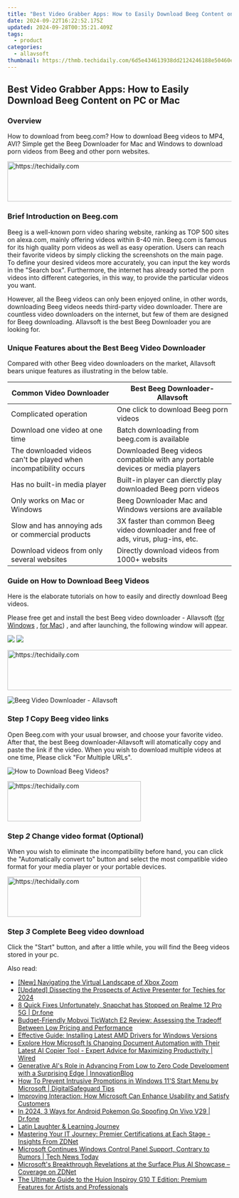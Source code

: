 ```yaml
---
title: "Best Video Grabber Apps: How to Easily Download Beeg Content on PC or Mac"
date: 2024-09-22T16:22:52.175Z
updated: 2024-09-28T00:35:21.409Z
tags:
  - product
categories:
  - allavsoft
thumbnail: https://thmb.techidaily.com/6d5e434613938dd2124246188e50460e550f0af6da44465964689f6742fdcc42.jpg
---
```


## Best Video Grabber Apps: How to Easily Download Beeg Content on PC or Mac

### Overview

How to download from beeg.com? How to download Beeg videos to MP4, AVI? Simple get the Beeg Downloader for Mac and Windows to download porn videos from Beeg and other porn websites.

<!-- affiliate ads begin -->
<a href="https://appsumo.8odi.net/c/5597632/2037355/7443" target="_top" id="2037355">
  <img src="//a.impactradius-go.com/display-ad/7443-2037355" border="0" alt="https://techidaily.com" width="728" height="90"/>
</a>
<img height="0" width="0" src="https://appsumo.8odi.net/i/5597632/2037355/7443" style="position:absolute;visibility:hidden;" border="0" />
<!-- affiliate ads end -->

### Brief Introduction on Beeg.com

Beeg is a well-known porn video sharing website, ranking as TOP 500 sites on alexa.com, mainly offering videos within 8-40 min. Beeg.com is famous for its high quality porn videos as well as easy operation. Users can reach their favorite videos by simply clicking the screenshots on the main page. To define your desired videos more accurately, you can input the key words in the "Search box". Furthermore, the internet has already sorted the porn videos into different categories, in this way, to provide the particular videos you want.

However, all the Beeg videos can only been enjoyed online, in other words, downloading Beeg videos needs third-party video downloader. There are countless video downloaders on the internet, but few of them are designed for Beeg downloading. Allavsoft is the best Beeg Downloader you are looking for.

### Unique Features about the Best Beeg Video Downloader

Compared with other Beeg video downloaders on the market, Allavsoft bears unique features as illustrating in the below table.

| Common Video Downloader                                           | Best Beeg Downloader-Allavsoft                                                     |
| ----------------------------------------------------------------- | ---------------------------------------------------------------------------------- |
| Complicated operation                                             | One click to download Beeg porn videos                                             |
| Download one video at one time                                    | Batch downloading from beeg.com is available                                       |
| The downloaded videos can't be played when incompatibility occurs | Downloaded Beeg videos compatible with any portable devices or media players       |
| Has no built-in media player                                      | Built-in player can dierctly play downloaded Beeg porn videos                      |
| Only works on Mac or Windows                                      | Beeg Downloader Mac and Windows versions are available                             |
| Slow and has annoying ads or commercial products                  | 3X faster than common Beeg video downloader and free of ads, virus, plug-ins, etc. |
| Download videos from only several websites                        | Directly download videos from 1000+ websits                                        |

### Guide on How to Download Beeg Videos

Here is the elaborate tutorials on how to easily and directly download Beeg videos.

Please free get and install the best Beeg video downloader - Allavsoft ([for Windows](https://tools.techidaily.com/allavsoft/products/) , [for Mac](https://tools.techidaily.com/allavsoft/products/)) , and after launching, the following window will appear.

[![](https://www.allavsoft.com/how-to/../images/how-to/free-download-win.jpg)](https://tools.techidaily.com/allavsoft/products/) [![](https://www.allavsoft.com/how-to/../images/how-to/free-download-mac.jpg)](https://tools.techidaily.com/allavsoft/products/)

<!-- affiliate ads begin -->
<a href="https://appsumo.8odi.net/c/5597632/2044586/7443" target="_top" id="2044586">
  <img src="//a.impactradius-go.com/display-ad/7443-2044586" border="0" alt="https://techidaily.com" width="728" height="90"/>
</a>
<img height="0" width="0" src="https://appsumo.8odi.net/i/5597632/2044586/7443" style="position:absolute;visibility:hidden;" border="0" />
<!-- affiliate ads end -->

![Beeg Video Downloader - Allavsoft](https://www.allavsoft.com/how-to/../images/allavsoft/screen-shot-600.jpg)

### Step _1_ Copy Beeg video links

Open Beeg.com with your usual browser, and choose your favorite video. After that, the best Beeg downloader-Allavsoft will atomatically copy and paste the link if the video. When you wish to download multiple videos at one time, Please click "For Multiple URLs".

![How to Download Beeg Videos?](https://www.allavsoft.com/how-to/../images/how-to/beeg-downloader/download-beeg-videos.jpg)

<!-- affiliate ads begin -->
<a href="https://aligracehair.sjv.io/c/5597632/1948876/19272" target="_top" id="1948876">
  <img src="//a.impactradius-go.com/display-ad/19272-1948876" border="0" alt="https://techidaily.com" width="300" height="90"/>
</a>
<img height="0" width="0" src="https://aligracehair.sjv.io/i/5597632/1948876/19272" style="position:absolute;visibility:hidden;" border="0" />
<!-- affiliate ads end -->

### Step _2_ Change video format (Optional)

When you wish to eliminate the incompatibility before hand, you can click the "Automatically convert to" button and select the most compatible video format for your media player or your portable devices.

<!-- affiliate ads begin -->
<a href="https://homestyler.sjv.io/c/5597632/1943750/22993" target="_top" id="1943750">
  <img src="//a.impactradius-go.com/display-ad/22993-1943750" border="0" alt="https://techidaily.com" width="300" height="90"/>
</a>
<img height="0" width="0" src="https://homestyler.sjv.io/i/5597632/1943750/22993" style="position:absolute;visibility:hidden;" border="0" />
<!-- affiliate ads end -->

### Step _3_ Complete Beeg video download

Click the "Start" button, and after a little while, you will find the Beeg videos stored in your pc.

<ins class="adsbygoogle"
     style="display:block"
     data-ad-format="autorelaxed"
     data-ad-client="ca-pub-7571918770474297"
     data-ad-slot="1223367746"></ins>

<ins class="adsbygoogle"
     style="display:block"
     data-ad-client="ca-pub-7571918770474297"
     data-ad-slot="8358498916"
     data-ad-format="auto"
     data-full-width-responsive="true"></ins>

<span class="atpl-alsoreadstyle">Also read:</span>
<div><ul>
<li><a href="https://extra-skills.techidaily.com/new-navigating-the-virtual-landscape-of-xbox-zoom/"><u>[New] Navigating the Virtual Landscape of Xbox Zoom</u></a></li>
<li><a href="https://screen-activity-recording.techidaily.com/updated-dissecting-the-prospects-of-active-presenter-for-techies-for-2024/"><u>[Updated] Dissecting the Prospects of Active Presenter for Techies for 2024</u></a></li>
<li><a href="https://howto.techidaily.com/8-quick-fixes-unfortunately-snapchat-has-stopped-on-realme-12-pro-5g-drfone-by-drfone-fix-android-problems-fix-android-problems/"><u>8 Quick Fixes Unfortunately, Snapchat has Stopped on Realme 12 Pro 5G | Dr.fone</u></a></li>
<li><a href="https://buynow-reviews.techidaily.com/budget-friendly-mobvoi-ticwatch-e2-review-assessing-the-tradeoff-between-low-pricing-and-performance/"><u>Budget-Friendly Mobvoi TicWatch E2 Review: Assessing the Tradeoff Between Low Pricing and Performance</u></a></li>
<li><a href="https://hardware-help.techidaily.com/effective-guide-installing-latest-amd-drivers-for-windows-versions/"><u>Effective Guide: Installing Latest AMD Drivers for Windows Versions</u></a></li>
<li><a href="https://win-deluxe.techidaily.com/explore-how-microsoft-is-changing-document-automation-with-their-latest-ai-copier-tool-expert-advice-for-maximizing-productivity-wired/"><u>Explore How Microsoft Is Changing Document Automation with Their Latest AI Copier Tool - Expert Advice for Maximizing Productivity | Wired</u></a></li>
<li><a href="https://win-deluxe.techidaily.com/generative-ais-role-in-advancing-from-low-to-zero-code-development-with-a-surprising-edge-innovationblog/"><u>Generative AI's Role in Advancing From Low to Zero Code Development with a Surprising Edge | InnovationBlog</u></a></li>
<li><a href="https://win-deluxe.techidaily.com/how-to-prevent-intrusive-promotions-in-windows-11s-start-menu-by-microsoft-digitalsafeguard-tips/"><u>How To Prevent Intrusive Promotions in Windows 11'S Start Menu by Microsoft | DigitalSafeguard Tips</u></a></li>
<li><a href="https://win-deluxe.techidaily.com/improving-interaction-how-microsoft-can-enhance-usability-and-satisfy-customers/"><u>Improving Interaction: How Microsoft Can Enhance Usability and Satisfy Customers</u></a></li>
<li><a href="https://change-location.techidaily.com/in-2024-3-ways-for-android-pokemon-go-spoofing-on-vivo-v29-drfone-by-drfone-virtual-android/"><u>In 2024, 3 Ways for Android Pokemon Go Spoofing On Vivo V29 | Dr.fone</u></a></li>
<li><a href="https://mondly-stories.techidaily.com/latin-laughter-and-learning-journey/"><u>Latin Laughter & Learning Journey</u></a></li>
<li><a href="https://win-deluxe.techidaily.com/mastering-your-it-journey-premier-certifications-at-each-stage-insights-from-zdnet/"><u>Mastering Your IT Journey: Premier Certifications at Each Stage - Insights From ZDNet</u></a></li>
<li><a href="https://win-deluxe.techidaily.com/microsoft-continues-windows-control-panel-support-contrary-to-rumors-tech-news-today/"><u>Microsoft Continues Windows Control Panel Support, Contrary to Rumors | Tech News Today</u></a></li>
<li><a href="https://win-deluxe.techidaily.com/microsofts-breakthrough-revelations-at-the-surface-plus-ai-showcase-coverage-on-zdnet/"><u>Microsoft's Breakthrough Revelations at the Surface Plus AI Showcase – Coverage on ZDNet</u></a></li>
<li><a href="https://buynow-info.techidaily.com/the-ultimate-guide-to-the-huion-inspiroy-g10-t-edition-premium-features-for-artists-and-professionals/"><u>The Ultimate Guide to the Huion Inspiroy G10 T Edition: Premium Features for Artists and Professionals</u></a></li>
</ul></div>


